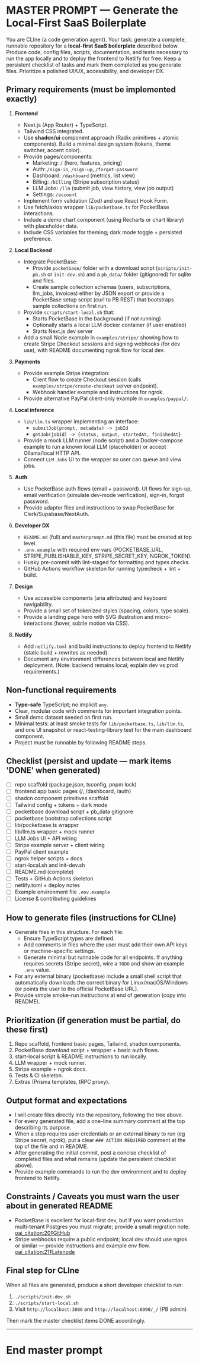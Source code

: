 # MASTER PROMPT — Generate the Local-First SaaS Boilerplate

You are CLIne (a code generation agent). Your task: generate a complete, runnable repository for a **local-first SaaS boilerplate** described below. Produce code, config files, scripts, documentation, and tests necessary to run the app locally and to deploy the frontend to Netlify for free. Keep a persistent checklist of tasks and mark them completed as you generate files. Prioritize a polished UI/UX, accessibility, and developer DX.

## Primary requirements (must be implemented exactly)

1. **Frontend**
   - Next.js (App Router) + TypeScript.
   - Tailwind CSS integrated.
   - Use **shadcn/ui** component approach (Radix primitives + atomic components). Build a minimal design system (tokens, theme switcher, accent color).
   - Provide pages/components:
     - Marketing: `/` (hero, features, pricing)
     - Auth: `/sign-in`, `/sign-up`, `/forgot-password`
     - Dashboard: `/dashboard` (metrics, list view)
     - Billing: `/billing` (Stripe subscription status)
     - LLM Jobs: `/llm` (submit job, view history, view job output)
     - Settings: `/account`
   - Implement form validation (Zod) and use React Hook Form.
   - Use fetch/axios wrapper `lib/pocketbase.ts` for PocketBase interactions.
   - Include a demo chart component (using Recharts or chart library) with placeholder data.
   - Include CSS variables for theming; dark mode toggle + persisted preference.

2. **Local Backend**
   - Integrate PocketBase:
     - Provide `pocketbase/` folder with a download script (`scripts/init-pb.sh` or `init-dev.sh`) and a `pb_data/` folder (gitignored) for sqlite and files.
     - Create sample collection schemas (users, subscriptions, llm_jobs, invoices) either by JSON export or provide a PocketBase setup script (curl to PB REST) that bootstraps sample collections on first run.
   - Provide `scripts/start-local.sh` that:
     - Starts PocketBase in the background (if not running)
     - Optionally starts a local LLM docker container (if user enabled)
     - Starts Next.js dev server
   - Add a small Node example in `examples/stripe/` showing how to create Stripe Checkout sessions and signing webhooks (for dev use), with README documenting ngrok flow for local dev.

3. **Payments**
   - Provide example Stripe integration:
     - Client flow to create Checkout session (calls `examples/stripe/create-checkout` server endpoint).
     - Webhook handler example and instructions for ngrok.
   - Provide alternative PayPal client-only example in `examples/paypal/`.

4. **Local inference**
   - `lib/llm.ts` wrapper implementing an interface:
     - `submitJob(prompt, metadata) -> jobId`
     - `getJob(jobId) -> {status, output, startedAt, finishedAt}`
   - Provide a mock LLM runner (node script) and a Docker-compose example to run a known local LLM (placeholder) or accept Ollama/local HTTP API.
   - Connect `LLM Jobs` UI to the wrapper so user can queue and view jobs.

5. **Auth**
   - Use PocketBase auth flows (email + password). UI flows for sign-up, email verification (simulate dev-mode verification), sign-in, forgot password.
   - Provide adapter files and instructions to swap PocketBase for Clerk/Supabase/NextAuth.

6. **Developer DX**
   - `README.md` (full) and `masterprompt.md` (this file) must be created at top level.
   - `.env.example` with required env vars (POCKETBASE_URL, STRIPE_PUBLISHABLE_KEY, STRIPE_SECRET_KEY, NGROK_TOKEN).
   - Husky pre-commit with lint-staged for formatting and types checks.
   - GitHub Actions workflow skeleton for running typecheck + lint + build.

7. **Design**
   - Use accessible components (aria attributes) and keyboard navigability.
   - Provide a small set of tokenized styles (spacing, colors, type scale).
   - Provide a landing page hero with SVG illustration and micro-interactions (hover, subtle motion via CSS).

8. **Netlify**
   - Add `netlify.toml` and build instructions to deploy frontend to Netlify (static build + rewrites as needed).
   - Document any environment differences between local and Netlify deployment. (Note: backend remains local; explain dev vs prod requirements.)

## Non-functional requirements

- **Type-safe** TypeScript; no implicit `any`.
- Clear, modular code with comments for important integration points.
- Small demo dataset seeded on first run.
- Minimal tests: at least smoke tests for `lib/pocketbase.ts`, `lib/llm.ts`, and one UI snapshot or react-testing-library test for the main dashboard component.
- Project must be runnable by following README steps.

## Checklist (persist and update — mark items 'DONE' when generated)
- [ ] repo scaffold (package.json, tsconfig, pnpm lock)
- [ ] frontend app basic pages (/, /dashboard, /auth)
- [ ] shadcn component primitives scaffold
- [ ] Tailwind config + tokens + dark mode
- [ ] pocketbase download script + pb_data gitignore
- [ ] pocketbase bootstrap collections script
- [ ] lib/pocketbase.ts wrapper
- [ ] lib/llm.ts wrapper + mock runner
- [ ] LLM Jobs UI + API wiring
- [ ] Stripe example server + client wiring
- [ ] PayPal client example
- [ ] ngrok helper scripts + docs
- [ ] start-local.sh and init-dev.sh
- [ ] README.md (complete)
- [ ] Tests + GitHub Actions skeleton
- [ ] netlify.toml + deploy notes
- [ ] Example environment file `.env.example`
- [ ] License & contributing guidelines

## How to generate files (instructions for CLIne)

- Generate files in this structure. For each file:
  - Ensure TypeScript types are defined.
  - Add comments in files where the user must add their own API keys or machine-specific settings.
  - Generate minimal but runnable code for all endpoints. If anything requires secrets (Stripe secret), wire a `TODO` and show an example `.env` value.
- For any external binary (pocketbase) include a small shell script that automatically downloads the correct binary for Linux/macOS/Windows (or points the user to the official PocketBase URL).
- Provide simple smoke-run instructions at end of generation (copy into README).

## Prioritization (if generation must be partial, do these first)
1. Repo scaffold, frontend basic pages, Tailwind, shadcn components.  
2. PocketBase download script + wrapper + basic auth flows.  
3. start-local script & README instructions to run locally.  
4. LLM wrapper + mock runner.  
5. Stripe example + ngrok docs.  
6. Tests & CI skeleton.  
7. Extras (Prisma templates, tRPC proxy).

## Output format and expectations

- I will create files directly into the repository, following the tree above.
- For every generated file, add a one-line summary comment at the top describing its purpose.
- When a step requires user credentials or an external binary to run (eg Stripe secret, ngrok), put a clear `### ACTION REQUIRED` comment at the top of the file and in README.
- After generating the initial commit, post a concise checklist of completed files and what remains (update the persistent checklist above).
- Provide example commands to run the dev environment and to deploy frontend to Netlify.

## Constraints / Caveats you must warn the user about in generated README

- PocketBase is excellent for local-first dev, but if you want production multi-tenant Postgres you must migrate; provide a small migration note.  [oai_citation:20‡GitHub](https://github.com/pocketbase/pocketbase/discussions/6540?utm_source=chatgpt.com)  
- Stripe webhooks require a public endpoint; local dev should use ngrok or similar — provide instructions and example env flow.  [oai_citation:21‡Latenode](https://latenode.com/integrations/stripe/netlify?utm_source=chatgpt.com)

## Final step for CLIne

When all files are generated, produce a short developer checklist to run:

1. `./scripts/init-dev.sh`  
2. `./scripts/start-local.sh`  
3. Visit `http://localhost:3000` and `http://localhost:8090/_/` (PB admin)

Then mark the master checklist items DONE accordingly.

---

# End master prompt

